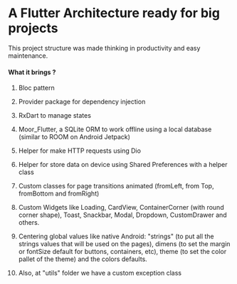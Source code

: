 # A Flutter Architecture ready for big projects

This project structure was made thinking in productivity and easy maintenance.

#### What it brings ?

1. Bloc pattern 

2. Provider package for dependency injection

3. RxDart to manage states 

4. Moor_Flutter, a SQLite ORM to work offline using a local database (similar to ROOM on Android Jetpack)

5. Helper for make HTTP requests using Dio

6. Helper for store data on device using Shared Preferences with a helper class

7. Custom classes for page transitions animated (fromLeft, from Top, fromBottom and fromRight)

8. Custom Widgets like Loading, CardView, ContainerCorner (with round corner shape), Toast, Snackbar, Modal, Dropdown, CustomDrawer and others.

9. Centering global values like native Android: "strings" (to put all the strings values that will be used on the pages), dimens (to set the margin or fontSize default for buttons, containers, etc), theme (to set the color pallet of the theme) and the colors defaults.

10. Also, at "utils" folder we have a custom exception class